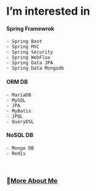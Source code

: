 # I’m interested in


#### **Spring Framewrok**
    - Spring Boot
    - Spring MVC
    - Spring Security   
    - Spring WebFlux
    - Spring Data JPA
    - Spring Data Mongodb
    
#### **ORM DB**
    - MariaDB
    - MySQL
    - JPA
    - MyBatis
    - JPQL
    - QueryDSL  
    
#### **NoSQL DB**
    - Mongo DB
    - Redis
    
<br/>

### **🤔[More About Me](https://sju3358.github.io/)**
